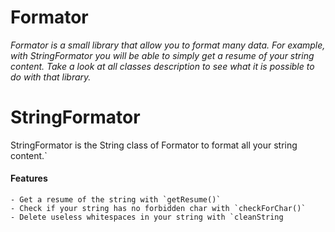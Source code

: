 # Formator

*Formator is a small library that allow you to format many data.
For example, with StringFormator you will be able to simply get a resume of your string content.
Take a look at all classes description to see what it is possible to do with that library.*

# StringFormator

StringFormator is the String class of Formator to format all your string content.`

#### Features

    - Get a resume of the string with `getResume()`
    - Check if your string has no forbidden char with `checkForChar()`
    - Delete useless whitespaces in your string with `cleanString